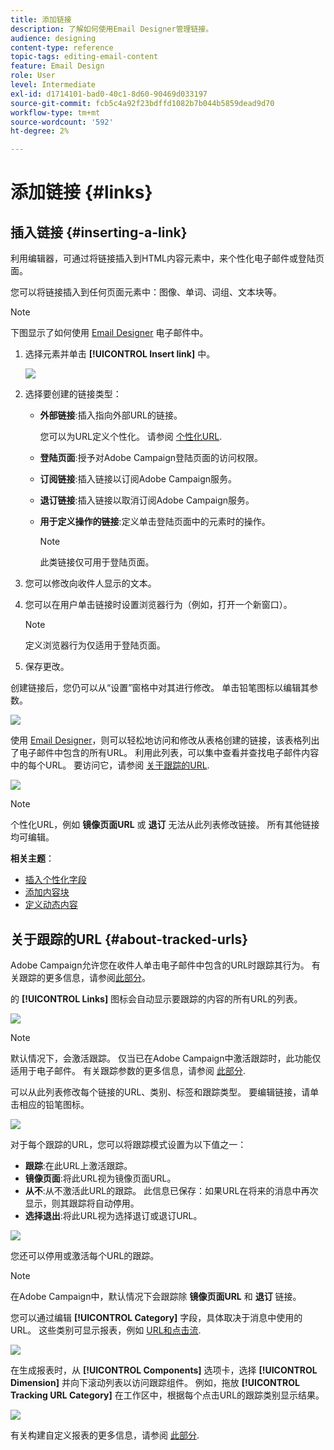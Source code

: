 ```yaml
---
title: 添加链接
description: 了解如何使用Email Designer管理链接。
audience: designing
content-type: reference
topic-tags: editing-email-content
feature: Email Design
role: User
level: Intermediate
exl-id: d1714101-bad0-40c1-8d60-90469d033197
source-git-commit: fcb5c4a92f23bdffd1082b7b044b5859dead9d70
workflow-type: tm+mt
source-wordcount: '592'
ht-degree: 2%

---
```


# 添加链接 {#links}

## 插入链接 {#inserting-a-link}

利用编辑器，可通过将链接插入到HTML内容元素中，来个性化电子邮件或登陆页面。

您可以将链接插入到任何页面元素中：图像、单词、词组、文本块等。

>[!NOTE]
>
>下图显示了如何使用 [Email Designer](../../designing/using/designing-content-in-adobe-campaign.md) 电子邮件中。

1. 选择元素并单击 **[!UICONTROL Insert link]** 中。

   ![](assets/des_insert_link.png)

1. 选择要创建的链接类型：

   * **外部链接**:插入指向外部URL的链接。

      您可以为URL定义个性化。 请参阅 [个性化URL](../../designing/using/using-reusable-content.md#creating-a-content-fragment).

   * **登陆页面**:授予对Adobe Campaign登陆页面的访问权限。
   * **订阅链接**:插入链接以订阅Adobe Campaign服务。
   * **退订链接**:插入链接以取消订阅Adobe Campaign服务。
   * **用于定义操作的链接**:定义单击登陆页面中的元素时的操作。

      >[!NOTE]
      >
      >此类链接仅可用于登陆页面。

1. 您可以修改向收件人显示的文本。
1. 您可以在用户单击链接时设置浏览器行为（例如，打开一个新窗口）。

   >[!NOTE]
   >
   >定义浏览器行为仅适用于登陆页面。

1. 保存更改。

创建链接后，您仍可以从“设置”窗格中对其进行修改。 单击铅笔图标以编辑其参数。

![](assets/des_link_edit.png)

使用 [Email Designer](../../designing/using/designing-content-in-adobe-campaign.md)，则可以轻松地访问和修改从表格创建的链接，该表格列出了电子邮件中包含的所有URL。 利用此列表，可以集中查看并查找电子邮件内容中的每个URL。 要访问它，请参阅 [关于跟踪的URL](#about-tracked-urls).

![](assets/des_link_list.png)

>[!NOTE]
>
>个性化URL，例如 **镜像页面URL** 或 **退订** 无法从此列表修改链接。 所有其他链接均可编辑。

**相关主题**：

* [插入个性化字段](../../designing/using/personalization.md#inserting-a-personalization-field)
* [添加内容块](../../designing/using/personalization.md#adding-a-content-block)
* [定义动态内容](../../designing/using/personalization.md#defining-dynamic-content-in-an-email)

## 关于跟踪的URL {#about-tracked-urls}

Adobe Campaign允许您在收件人单击电子邮件中包含的URL时跟踪其行为。 有关跟踪的更多信息，请参阅[此部分](../../sending/using/tracking-messages.md#about-tracking)。

的 **[!UICONTROL Links]** 图标会自动显示要跟踪的内容的所有URL的列表。

![](assets/des_links.png)

>[!NOTE]
>
>默认情况下，会激活跟踪。 仅当已在Adobe Campaign中激活跟踪时，此功能仅适用于电子邮件。 有关跟踪参数的更多信息，请参阅 [此部分](../../administration/using/configuring-email-channel.md#tracking-parameters).

可以从此列表修改每个链接的URL、类别、标签和跟踪类型。 要编辑链接，请单击相应的铅笔图标。

![](assets/des_links_tracking.png)

对于每个跟踪的URL，您可以将跟踪模式设置为以下值之一：

* **跟踪**:在此URL上激活跟踪。
* **镜像页面**:将此URL视为镜像页面URL。
* **从不**:从不激活此URL的跟踪。 此信息已保存：如果URL在将来的消息中再次显示，则其跟踪将自动停用。
* **选择退出**:将此URL视为选择退订或退订URL。

![](assets/des_link_tracking_type.png)

您还可以停用或激活每个URL的跟踪。

>[!NOTE]
>
>在Adobe Campaign中，默认情况下会跟踪除 **镜像页面URL** 和 **退订** 链接。

您可以通过编辑 **[!UICONTROL Category]** 字段，具体取决于消息中使用的URL。 这些类别可显示报表，例如 [URL和点击流](../../reporting/using/urls-and-click-streams.md).

![](assets/des_link_tracking_category.png)

在生成报表时，从 **[!UICONTROL Components]** 选项卡，选择 **[!UICONTROL Dimension]** 并向下滚动列表以访问跟踪组件。 例如，拖放 **[!UICONTROL Tracking URL Category]** 在工作区中，根据每个点击URL的跟踪类别显示结果。

![](assets/des_link_tracking_report.png)

有关构建自定义报表的更多信息，请参阅 [此部分](../../reporting/using/about-dynamic-reports.md).
